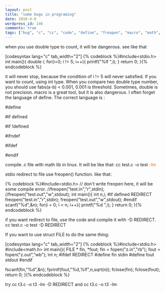 ```yaml
---
layout: post
title: "some bugs in programing"
date: 2010-4-9
wordpress_id: 146
comments: true
tags: ["bug", "c", "cc", "code", "define", "freopen", "macro", "math", "programming", "redirect"]
---
```

<meta name="_edit_last" content="1" />
<meta name="views" content="459" />
when you use double type to count, it will be dangerous. see like that

[codesyntax lang="c" tab_width="2"]
{% codeblock %}#include&lt;stdio.h&gt;
int main(){
  double i;
  for(i=0; i != 5; i++){
    printf("%lf ",i);
  }
  return 0;
}{% endcodeblock %}


it will never stop, because the condition of i != 5 will never satisfied. If you want to count, using int type. When you compare two double type number, you should use fabs(a-b) &lt; 0.001, 0.001 is threshold. Sometimes, double is not precision. macro is a great tool, but it is also dangerous. I often forget the language of define. The correct language is :

#define

#if defined

#if !defined

#ifndef

#ifdef

#endif

compile .c file with math lib in linux. It will be like that: cc test.c -o test <span style="color: rgb(255, 102, 0);">-lm</span>

stdio redirect to file use freopen() function. like that:


{% codeblock %}#include&lt;stdio.h&gt;
// don't write freopen here, it will be some compile error.
//freopen("test.in","r",stdin);
//freopen("test.out","w",stdout);
int main(){
	int n,i;
	#if defined REDIRECT
	freopen("test.in","r",stdin);
	freopen("test.out","w",stdout);
	#endif
	scanf("%d",&amp;n);
	for(i = 0; i &lt; n; i++){
		printf("%d ",i);
	}
	return 0;
}{% endcodeblock %}


if you want redirect to file, use the code and compile it with -D REDIRECT. cc test.c -o test -D REDIRECT

If you want to use struct FILE to do the same thing:

[codesyntax lang="c" tab_width="2"]
{% codeblock %}#include&lt;stdio.h&gt;
#include&lt;math.h&gt;
int main(){
  FILE * fin, *fout;
  fin = fopen("z.in","rb");
  fout = fopen("z.out","wb");
  int n;
  #ifdef REDIRECT
  #define fin stdin
  #define fout stdout
  #endif

  fscanf(fin,"%d",&amp;n);
  fprintf(fout,"%d,%lf",n,sqrt(n));
  fclose(fin);
  fclose(fout);
  return 0;
}{% endcodeblock %}


try cc t3.c -o t3 -lm -D REDIRECT and cc t3.c -o t3 -lm
